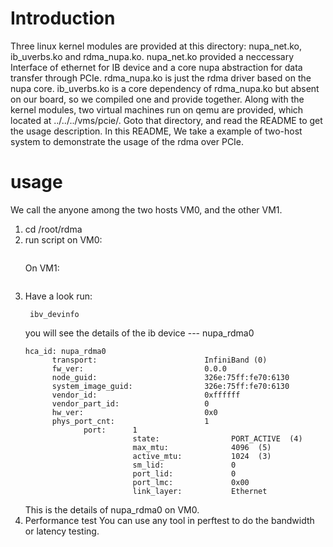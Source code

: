 # Introduction
Three linux kernel modules are provided at this directory: nupa_net.ko, ib_uverbs.ko and rdma_nupa.ko. nupa_net.ko provided a neccessary Interface of ethernet for IB device and a core nupa abstraction for data transfer through PCIe. rdma_nupa.ko is just the rdma driver based on the nupa core. ib_uverbs.ko is a core dependency of rdma_nupa.ko but absent on our board, so we compiled one and provide together.
Along with the kernel modules, two virtual machines run on qemu are provided, which located at ../../../vms/pcie/. Goto that directory, and read the README to get the usage description.
In this README, We take a example of two-host system to demonstrate the usage of the rdma over PCIe.

# usage
We call the anyone among the two hosts VM0, and the other VM1.
1) cd /root/rdma
2) run script
   on VM0:
   ```./install.sh 0
   ```
   On VM1:
   ```./install.sh 1
   ```
3) Have a look
   run: 
   ```
    ibv_devinfo
   ```
   you will see the details of the ib device --- nupa_rdma0
   ```
   hca_id: nupa_rdma0
         transport:                        InfiniBand (0)
         fw_ver:                           0.0.0
         node_guid:                        326e:75ff:fe70:6130
         system_image_guid:                326e:75ff:fe70:6130
         vendor_id:                        0xffffff
         vendor_part_id:                   0
         hw_ver:                           0x0
         phys_port_cnt:                    1
                port:      1
                           state:                PORT_ACTIVE  (4)
                           max_mtu:              4096  (5)
                           active_mtu:           1024  (3)
                           sm_lid:               0
                           port_lid:             0
                           port_lmc:             0x00
                           link_layer:           Ethernet
   ```
   This is the details of nupa_rdma0 on VM0.
4) Performance test
   You can use any tool in perftest to do the bandwidth or latency testing.
